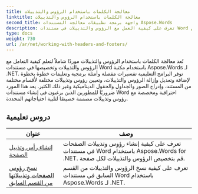 ```yaml
---
title: معالجة الكلمات باستخدام الرؤوس والتذييلات
linktitle: معالجة الكلمات باستخدام الرؤوس والتذييلات
second_title: واجهة برمجة تطبيقات معالجة المستندات Aspose.Words
description: تعرف على كيفية العمل مع الرؤوس والتذييلات في مستندات Word باستخدام Aspose.Words for .NET. دروس تعليمية كاملة وأمثلة عملية.
type: docs
weight: 730
url: /ar/net/working-with-headers-and-footers/
---
```


تُعد معالجة الكلمات باستخدام الرؤوس والتذييلات موردًا شاملاً لتعلم كيفية التعامل مع الرؤوس والتذييلات وتخصيصها في مستندات Word باستخدام مكتبة Aspose.Words لـ .NET. توفر البرامج التعليمية تفسيرات مفصلة وأمثلة برمجية وتعليمات خطوة بخطوة لإضافة وتعديل وإزالة الرؤوس والتذييلات، وتعيين رؤوس وتذييلات مختلفة لأقسام مختلفة من المستند، وإدراج الصور والجداول والحقول الديناميكية وغير ذلك الكثير. يعد هذا المورد ضروريًا للمطورين الذين يرغبون في إنشاء مستندات Word احترافية ومخصصة مع رؤوس وتذييلات مصممة خصيصًا لتلبية احتياجاتهم المحددة.


 ## دروس تعليمية
| عنوان | وصف |
| --- | --- |
| [إنشاء رأس وتذييل الصفحة](./create-header-footer/) | تعرف على كيفية إنشاء رؤوس وتذييلات الصفحات في مستندات Word باستخدام Aspose.Words for .NET. قم بتخصيص الرؤوس والتذييلات لكل صفحة. |
| [نسخ رؤوس الصفحات وتذييلاتها من القسم السابق](./copy-headers-footers-from-previous-section/) | تعرف على كيفية نسخ الرؤوس والتذييلات من القسم السابق في مستندات Word باستخدام Aspose.Words لـ .NET. |